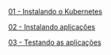 [01 - Instalando o Kubernetes](Kubernetes%20LAB%20-%20Ubuntu%2024.04.md)

[02 - Instalando aplicações](Kubernetes%20LAB%20-%20Instalando%20aplicações.md)

[03 - Testando as aplicações](Kubernetes%20LAB%20-%20Testando%20aplicações.md)
